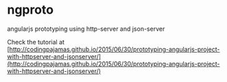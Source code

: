 # ngproto
angularjs prototyping using http-server and json-server
 
Check the tutorial at [http://codingpajamas.github.io/2015/06/30/prototyping-angularjs-project-with-httpserver-and-jsonserver/](http://codingpajamas.github.io/2015/06/30/prototyping-angularjs-project-with-httpserver-and-jsonserver/)
